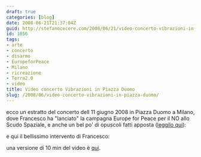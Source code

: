 ```yaml
---
draft: true
categories: [blog]
date: 2008-06-21T21:37:04Z
guid: http://stefanocecere.com/2008/06/21/video-concerto-vibrazioni-in-piazza-duomo/
id: 1056
tags:
- arte
- concerto
- disarmo
- EuropeforPeace
- Milano
- ricreazione
- Terra2.0
- video
title: Video concerto Vibrazioni in Piazza Duomo
slug: /2008/06/video-concerto-vibrazioni-in-piazza-duomo/
---
```


ecco un estratto del concerto dell 11 giugno 2008 in Piazza Duomo a Milano, dove Francesco ha "lanciato" la campagna Europe for Peace per il NO allo Scudo Spaziale, e anche un bel po' di opuscoli fatti apposta ([leggilo qui](http://stefanocecere.com/2008/06/04/europe-4-peace-francesco-sarcina/)):

e qui il bellissimo intervento di Francesco:

una versione di 10 min del video è [qui](http://it.youtube.com/watch?v=8NgDwbQt9Nw).